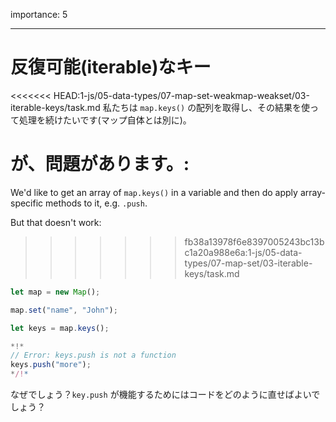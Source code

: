 importance: 5

---

# 反復可能(iterable)なキー

<<<<<<< HEAD:1-js/05-data-types/07-map-set-weakmap-weakset/03-iterable-keys/task.md
私たちは `map.keys()` の配列を取得し、その結果を使って処理を続けたいです(マップ自体とは別に)。

が、問題があります。:
=======
We'd like to get an array of `map.keys()` in a variable and then do apply array-specific methods to it, e.g. `.push`.

But that doesn't work:
>>>>>>> fb38a13978f6e8397005243bc13bc1a20a988e6a:1-js/05-data-types/07-map-set/03-iterable-keys/task.md

```js run
let map = new Map();

map.set("name", "John");

let keys = map.keys();

*!*
// Error: keys.push is not a function
keys.push("more");
*/!*
```

なぜでしょう？`key.push` が機能するためにはコードをどのように直せばよいでしょう？
